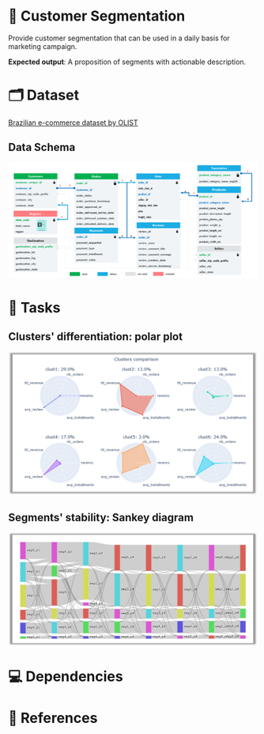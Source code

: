 # :dart: Customer Segmentation
Provide customer segmentation that can be used in a daily basis for marketing campaign.

**Expected output**: A proposition of segments with actionable description.

# :card_index_dividers: Dataset
[Brazilian e-commerce dataset by OLIST](https://www.kaggle.com/olistbr/brazilian-ecommerce)

## Data Schema
<img src=".\pictures\data_schema.png">

# :scroll: Tasks

## Clusters' differentiation: polar plot
<img src=".\pictures\clusters_polar_plot.png">

## Segments' stability: Sankey diagram
<img src=".\pictures\segment_sankey_diagram.png">

# :computer: Dependencies


# :pushpin: References 